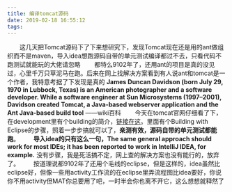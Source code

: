 ```yaml
---
title: 编译tomcat源码
date: 2019-02-18 16:55:12
tags:
---
```


　　这几天把Tomcat源码下了下来想研究下，发现Tomcat现在还是用的ant做组织而不是maven，导入idea想跑源码自带的单元测试编译都过不去，只看代码不跑测试就能玩的大佬请忽略
　　都特么9102年了，还用ant的项目是真的没见过，心里千万只草泥马在跑。后来在网上找解决方案看到有人说ant和tomcat是一个作者，我特意考据了下发现是真的 
**James Duncan Davidson (born July 29, 1970 in Lubbock, Texas) is an American photographer and a software developer. While a software engineer at Sun Microsystems (1997–2001), Davidson created Tomcat, a Java-based webserver application and the Ant Java-based build tool** ——wiki百科
　　今天在tomcat官网仔细看了下，在development里有个building的简介，[链接在这](https://tomcat.apache.org/tomcat-8.5-doc/building.html)。里面有个Building with Eclipse的步骤，照着一步步搞就可以了，**亲测有效，源码自带的单元测试都能跑**。
　　**导入idea的只有这么一句，The same general approach should work for most IDEs; it has been reported to work in IntelliJ IDEA, for example.** 没有步骤，我是死活搞不定，网上查的解决方案也没有能行的，放弃了。
　　按道理说都9102年了还用个毛线的eclipse，但是这样的，idea虽然比eclipse好，但像一些用activity工作流的在eclipse里弄流程图比idea要好，你说你不用activity但MAT你总要用了吧，一时半会你也离不开它，这么想想就释然了

